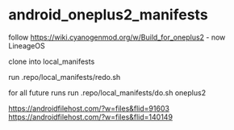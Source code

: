 # android_oneplus2_manifests

follow https://wiki.cyanogenmod.org/w/Build_for_oneplus2 - now LineageOS

clone into local_manifests

run .repo/local_manifests/redo.sh

for all future runs run .repo/local_manifests/do.sh oneplus2


https://androidfilehost.com/?w=files&flid=91603
https://androidfilehost.com/?w=files&flid=140149
